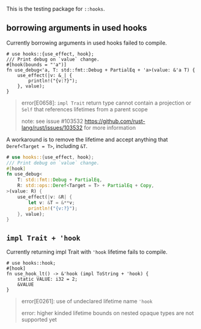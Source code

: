 This is the testing package for `::hooks`.

## borrowing arguments in used hooks

Currently borrowing arguments in used hooks failed to compile.

```rust,compile_fail
# use hooks::{use_effect, hook};
/// Print debug on `value` change.
#[hook(bounds = "'a")]
fn use_debug<'a, T: std::fmt::Debug + PartialEq + 'a>(value: &'a T) {
    use_effect(|v: &_| {
        println!("{v:?}");
    }, value);
}
```

> error[E0658]: `impl Trait` return type cannot contain a projection or `Self` that references lifetimes from a parent scope
>
> note: see issue #103532 <https://github.com/rust-lang/rust/issues/103532> for more information

A workaround is to remove the lifetime and accept anything that `Deref<Target = T>`, including `&T`.

```rust
# use hooks::{use_effect, hook};
/// Print debug on `value` change.
#[hook]
fn use_debug<
    T: std::fmt::Debug + PartialEq,
    R: std::ops::Deref<Target = T> + PartialEq + Copy,
>(value: R) {
    use_effect(|v: &R| {
        let v: &T = &**v;
        println!("{v:?}");
    }, value);
}
```

## `impl Trait + 'hook`

Currently returning impl Trait with `'hook` lifetime fails to compile.

```rust,compile_fail
# use hooks::hook;
#[hook]
fn use_hook_lt() -> &'hook (impl ToString + 'hook) {
    static VALUE: i32 = 2;
    &VALUE
}
```

> error[E0261]: use of undeclared lifetime name `'hook`
>
> error: higher kinded lifetime bounds on nested opaque types are not supported yet
